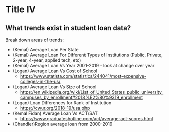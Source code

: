 # Title IV

## What trends exist in student loan data? 

Break down areas of trends: 
  - (Kemal) Average Loan Per State 
  - (Kemal) Average Loan For Different Types of Institutions (Public, Private, 2-year, 4-year, applied tech, etc)
  - (Kemal) Average Loan Vs Year 2001-2019 - look at change over year
  - (Logan) Average Loan Vs Cost of School
    - https://www.statista.com/statistics/244041/most-expensive-colleges-in-the-us/
  - (Logan) Average Loan Vs Size of School
    - https://en.wikipedia.org/wiki/List_of_United_States_public_university_campuses_by_enrollment#2018%E2%80%9319_enrollment
  - (Logan) Loan Differences for Rank of Institution
    - https://cwur.org/2018-19/usa.php 
  - (Kemal Fidan) Average Loan Vs ACT/SAT
      - https://www.graduateshotline.com/act/average-act-scores.html
  - (Chandler)Region average loan from 2000-2019
